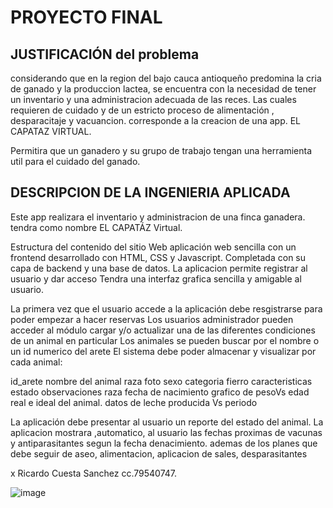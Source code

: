 # PROYECTO FINAL
## JUSTIFICACIÓN del problema
considerando que en la region del bajo cauca antioqueño predomina la cria de ganado y la produccion lactea, se encuentra con la necesidad de tener un inventario y una administracion adecuada de las reces.
Las cuales requieren de cuidado y de un estricto proceso de alimentación , desparacitaje y vacuancion.
corresponde a la creacion de una app. EL CAPATAZ VIRTUAL.

Permitira que un ganadero y su grupo de trabajo tengan una herramienta util para el cuidado del ganado.
## DESCRIPCION DE LA INGENIERIA APLICADA

Este app realizara el inventario y administracion de una finca ganadera.
tendra como nombre EL CAPATÁZ Virtual.

Estructura del contenido del sitio Web
aplicación web sencilla con un frontend desarrollado con  HTML, CSS y Javascript. 
Completada con su capa de backend y una base de datos.
La aplicacion permite registrar al usuario y dar acceso 
Tendra una interfaz grafica sencilla y amigable al usuario.


La primera vez que el usuario accede a la aplicación debe resgistrarse para poder empezar a hacer reservas
Los usuarios administrador pueden acceder al módulo cargar y/o actualizar una de las diferentes condiciones de un animal en particular
Los  animales se pueden buscar por el nombre o un id numerico del arete
El sistema debe poder almacenar y visualizar por cada animal:
 
 id_arete
nombre del animal
raza
foto
sexo
categoria
fierro
caracteristicas
estado 
 observaciones
raza
fecha de nacimiento
 grafico de pesoVs edad real e ideal del animal.
datos de leche producida Vs periodo 


La aplicación debe presentar al usuario un reporte del estado del animal.
La aplicacion mostrara ,automatico, al usuario las fechas proximas de vacunas y antiparasitantes segun la fecha denacimiento.
ademas de los planes que debe seguir de aseo, alimentacion, aplicacion de sales, desparasitantes

x Ricardo Cuesta Sanchez cc.79540747.

![image](https://github.com/user-attachments/assets/4e95c19b-c4ee-45ed-a809-84bbb7b2ae41)
